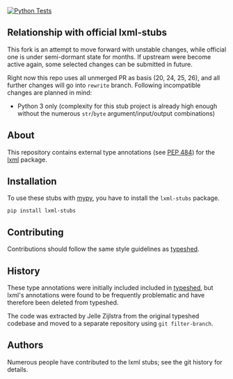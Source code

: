 <!-- start-no-pypi -->
[![Python Tests](https://github.com/abelcheung/lxml-stubs/workflows/Python%20Tests/badge.svg)](https://github.com/abelcheung/lxml-stubs/actions?query=workflow%3A%22Python+Tests%22)
<!-- end-no-pypi -->


## Relationship with official lxml-stubs
This fork is an attempt to move forward with unstable changes, while official
one is under semi-dormant state for months. If upstream were become active
again, some selected changes can be submitted in future.

Right now this repo uses all unmerged PR as basis (20, 24, 25, 26), and all
further changes will go into `rewrite` branch. Following incompatible changes
are planned in mind:

- Python 3 only (complexity for this stub project is already high enough
  without the numerous `str`/`byte` argument/input/output combinations)


## About
This repository contains external type annotations (see
[PEP 484](https://www.python.org/dev/peps/pep-0484/)) for the
[lxml](http://lxml.de/) package.


## Installation
To use these stubs with [mypy](https://github.com/python/mypy), you have to
install the `lxml-stubs` package.

    pip install lxml-stubs


## Contributing
Contributions should follow the same style guidelines as
[typeshed](https://github.com/python/typeshed/blob/master/CONTRIBUTING.md).


## History
These type annotations were initially included included in
[typeshed](https://www.github.com/python/typeshed), but lxml's annotations
were found to be frequently problematic and have therefore been deleted from
typeshed.

The code was extracted by Jelle Zijlstra from the original typeshed codebase
and moved to a separate repository using `git filter-branch`.


## Authors
Numerous people have contributed to the lxml stubs; see the git history for
details.
